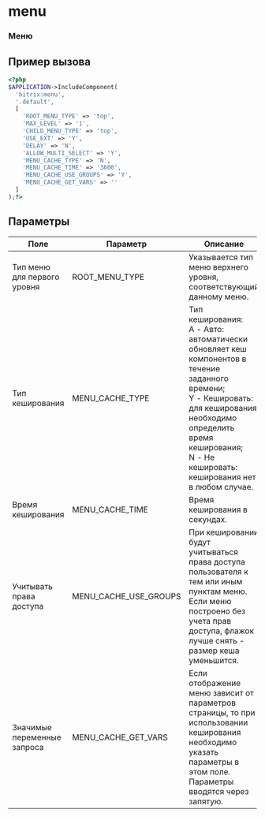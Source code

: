 # menu
### Меню

## Пример вызова
```php
<?php
$APPLICATION->IncludeComponent(
  'bitrix:menu',
  '.default',
  [
    'ROOT_MENU_TYPE' => 'top', 
    'MAX_LEVEL' => '1', 
    'CHILD_MENU_TYPE' => 'top', 
    'USE_EXT' => 'Y',
    'DELAY' => 'N',
    'ALLOW_MULTI_SELECT' => 'Y',
    'MENU_CACHE_TYPE' => 'N', 
    'MENU_CACHE_TIME' => '3600', 
    'MENU_CACHE_USE_GROUPS' => 'Y', 
    'MENU_CACHE_GET_VARS' => '' 
  ]
);?>
```
## Параметры
Поле | Параметр | Описание
--- | --- | ---
Тип меню для первого уровня	| ROOT_MENU_TYPE | Указывается тип меню верхнего уровня, соответствующий данному меню.
Тип кеширования | MENU_CACHE_TYPE | Тип кеширования: <br> A - Авто: автоматически обновляет кеш компонентов в течение заданного времени; <br> Y - Кешировать: для кеширования необходимо определить время кеширования; <br> N - Не кешировать: кеширования нет в любом случае.
Время кеширования | MENU_CACHE_TIME | Время кеширования в секундах.
Учитывать права доступа | MENU_CACHE_USE_GROUPS | При кешировании будут учитываться права доступа пользователя к тем или иным пунктам меню. Если меню построено без учета прав доступа, флажок лучше снять - размер кеша уменьшится.
Значимые переменные запроса | MENU_CACHE_GET_VARS | Если отображение меню зависит от параметров страницы, то при использовании кеширования необходимо указать параметры в этом поле. Параметры вводятся через запятую.
